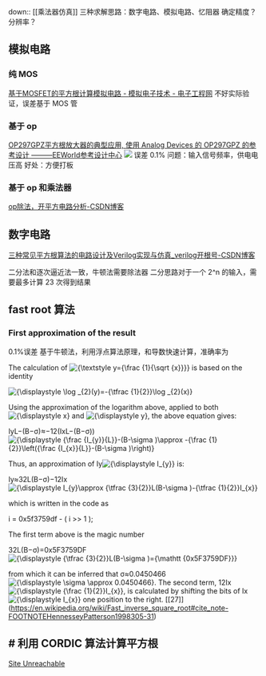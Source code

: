 down:: [[乘法器仿真]]
三种求解思路：数字电路、模拟电路、忆阻器
确定精度？分辨率？
## 模拟电路
### 纯 MOS
[基于MOSFET的平方根计算模拟电路 - 模拟电子技术 - 电子工程网](https://www.eechina.com/thread-3068-1-1.html)
不好实际验证，误差基于 MOS 管
### 基于 op
[OP297GPZ平方根放大器的典型应用, 使用 Analog Devices 的 OP297GPZ 的参考设计 ———EEWorld参考设计中心](https://www.eeworld.com.cn/RDesigns_detail/49437)
![](https://raw.githubusercontent.com/acdefg/cdn/main/obsidian/202411142204982.png?token=ALRC6IXCQK5HHLU46NAKAHDHGYB3K)
误差 0.1%
问题：输入信号频率，供电电压高
好处：方便打板
### 基于 op 和乘法器
[op除法，开平方电路分析-CSDN博客](https://blog.csdn.net/gtkknd/article/details/90017431)

## 数字电路
[三种常见平方根算法的电路设计及Verilog实现与仿真\_verilog开根号-CSDN博客](https://blog.csdn.net/weixin_44699856/article/details/130438117)

二分法和逐次逼近法一致，牛顿法需要除法器
二分思路对于一个 2^n 的输入，需要最多计算 23 次得到结果

## fast root 算法
### First approximation of the result
0.1%误差
基于牛顿法，利用浮点算法原理，和导数快速计算，准确率为

The calculation of ![{\textstyle y={\frac {1}{\sqrt {x}}}}](https://wikimedia.org/api/rest_v1/media/math/render/svg/f611da033d0c2da1a553defb74c620b85078d75c) is based on the identity

![{\displaystyle \log _{2}(y)=-{\tfrac {1}{2}}\log _{2}(x)}](https://wikimedia.org/api/rest_v1/media/math/render/svg/18e62b3fe809236cc713e488e0f630c95d279b71)

Using the approximation of the logarithm above, applied to both ![{\displaystyle x}](https://wikimedia.org/api/rest_v1/media/math/render/svg/87f9e315fd7e2ba406057a97300593c4802b53e4) and ![{\displaystyle y}](https://wikimedia.org/api/rest_v1/media/math/render/svg/b8a6208ec717213d4317e666f1ae872e00620a0d), the above equation gives:

IyL−(B−σ)≈−12(IxL−(B−σ))![{\displaystyle {\frac {I_{y}}{L}}-(B-\sigma )\approx -{\frac {1}{2}}\left({\frac {I_{x}}{L}}-(B-\sigma )\right)}](https://wikimedia.org/api/rest_v1/media/math/render/svg/9c3b5cfea3f438feadc80a53a864d8d496525b6d)

Thus, an approximation of Iy![{\displaystyle I_{y}}](https://wikimedia.org/api/rest_v1/media/math/render/svg/6f3eedd0871fd35e1fd8992c53812cd60d1b07c2) is:

Iy≈32L(B−σ)−12Ix![{\displaystyle I_{y}\approx {\tfrac {3}{2}}L(B-\sigma )-{\tfrac {1}{2}}I_{x}}](https://wikimedia.org/api/rest_v1/media/math/render/svg/b09b55dbc5d4fde5e3cdae421e0e3d0c68eca148)

which is written in the code as

i  = 0x5f3759df - ( i >> 1 );

The first term above is the magic number

32L(B−σ)=0x5F3759DF![{\displaystyle {\tfrac {3}{2}}L(B-\sigma )={\mathtt {0x5F3759DF}}}](https://wikimedia.org/api/rest_v1/media/math/render/svg/42e9d3393251d29a279ab74985890c38bac8722c)

from which it can be inferred that σ≈0.0450466 ![{\displaystyle \sigma \approx 0.0450466}](https://wikimedia.org/api/rest_v1/media/math/render/svg/5e8f32ed6a6845d85d5dae5e1553bc8dc1f2429d). The second term, 12Ix ![{\displaystyle {\frac {1}{2}}I_{x}}](https://wikimedia.org/api/rest_v1/media/math/render/svg/12da760239ed15e02e094e0a3871bd103564302e), is calculated by shifting the bits of Ix ![{\displaystyle I_{x}}](https://wikimedia.org/api/rest_v1/media/math/render/svg/eed0dfcd8b1ce6eb2e6b7fbc426b895507d53004) one position to the right.
[[27]] (https://en.wikipedia.org/wiki/Fast_inverse_square_root#cite_note-FOOTNOTEHennesseyPatterson1998305-31)

## # 利用 CORDIC 算法计算平方根
[Site Unreachable](https://zhuanlan.zhihu.com/p/336572351)